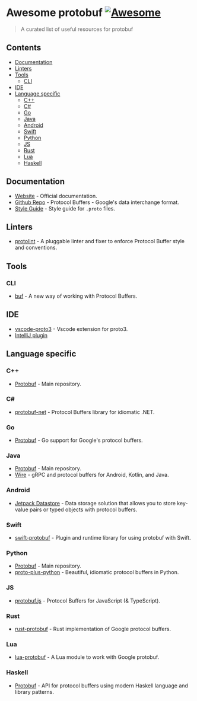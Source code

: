 # Awesome protobuf [![Awesome](https://cdn.rawgit.com/sindresorhus/awesome/d7305f38d29fed78fa85652e3a63e154dd8e8829/media/badge.svg)](https://github.com/sindresorhus/awesome)

> A curated list of useful resources for protobuf


## Contents

- [Documentation](#doc)
- [Linters](#linters)
- [Tools](#tools)
  * [CLI](#tools-cli)
- [IDE](#ide)
- [Language specific](#lang)
  * [C++](#lang-cpp)
  * [C#](#lang-csharp)
  * [Go](#lang-go)
  * [Java](#lang-java)
  * [Android](#lang-android)
  * [Swift](#lang-swift)
  * [Python](#lang-python)
  * [JS](#lang-js)
  * [Rust](#lang-rust)
  * [Lua](#lang-lua)
  * [Haskell](#lang-haskell)


<a name="doc"></a>
## Documentation
- [Website](https://developers.google.com/protocol-buffers) - Official documentation.
- [Github Repo](https://github.com/protocolbuffers/protobuf) - Protocol Buffers - Google's data interchange format.
- [Style Guide](https://developers.google.com/protocol-buffers/docs/style) - Style guide for `.proto` files.

<a name="linters"></a>
## Linters
- [protolint](https://github.com/yoheimuta/protolint) - A pluggable linter and fixer to enforce Protocol Buffer style and conventions.

<a name="tools"></a>
## Tools

<a name="tools-cli"></a>
### CLI
- [buf](https://github.com/bufbuild/buf) - A new way of working with Protocol Buffers.

<a name="ide"></a>
## IDE
- [vscode-proto3](https://github.com/zxh0/vscode-proto3) - Vscode extension for proto3.
- [IntelliJ plugin](https://plugins.jetbrains.com/plugin/14004-protocol-buffers)

<a name="lang"></a>
## Language specific

<a name="lang-cpp"></a>
### C++
- [Protobuf](https://github.com/protocolbuffers/protobuf) - Main repository.

<a name="lang-csharp"></a>
### C#
- [protobuf-net](https://github.com/protobuf-net/protobuf-net) - Protocol Buffers library for idiomatic .NET.

<a name="lang-go"></a>
### Go
- [Protobuf](https://github.com/golang/protobuf) - Go support for Google's protocol buffers.

<a name="lang-java"></a>
### Java
- [Protobuf](https://github.com/protocolbuffers/protobuf) - Main repository.
- [Wire](https://github.com/square/wire) - gRPC and protocol buffers for Android, Kotlin, and Java.

<a name="lang-android"></a>
### Android
- [Jetpack Datastore](https://developer.android.com/topic/libraries/architecture/datastore#proto-datastore) - Data storage solution that allows you to store key-value pairs or typed objects with protocol buffers.

<a name="lang-swift"></a>
### Swift
- [swift-protobuf](https://github.com/apple/swift-protobuf) - Plugin and runtime library for using protobuf with Swift.

<a name="lang-python"></a>
### Python
- [Protobuf](https://github.com/protocolbuffers/protobuf) - Main repository.
- [proto-plus-python](https://github.com/googleapis/proto-plus-python) - Beautiful, idiomatic protocol buffers in Python.

<a name="lang-js"></a>
### JS
- [protobuf.js](https://github.com/protobufjs/protobuf.js) - Protocol Buffers for JavaScript (& TypeScript).

<a name="lang-rust"></a>
### Rust
- [rust-protobuf](https://github.com/stepancheg/rust-protobuf) - Rust implementation of Google protocol buffers.

<a name="lang-lua"></a>
### Lua
- [lua-protobuf](https://github.com/starwing/lua-protobuf) - A Lua module to work with Google protobuf.

<a name="lang-haskell"></a>
### Haskell
- [Protobuf](https://github.com/google/proto-lens) - API for protocol buffers using modern Haskell language and library patterns.
